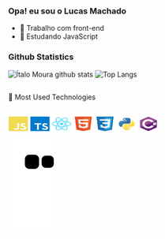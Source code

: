 ### Opa! eu sou o Lucas Machado

- 🔭 Trabalho com front-end
- 🌱 Estudando JavaScript

### Github Statistics
<p align="left"><img src="https://github-readme-stats.vercel.app/api?username=itmoura&show_icons=true&theme=tokyonight" alt="Ítalo Moura github stats" width="400"/> <img src="https://github-readme-stats.vercel.app/api/top-langs/?username=itmoura&exclude_repo=processos,createLabb&langs_count=7&layout=compact&theme=tokyonight" alt="Top Langs" width="330"/></p>

## 

🤖 Most Used Technologies
<div style="display: inline_block"><br>
  <img align="center" alt="Lucas-Js" height="30" width="40" src="https://raw.githubusercontent.com/devicons/devicon/master/icons/javascript/javascript-plain.svg">
  <img align="center" alt="Lucas-Ts" height="30" width="40" src="https://raw.githubusercontent.com/devicons/devicon/master/icons/typescript/typescript-plain.svg">
  <img align="center" alt="Lucas-React" height="30" width="40" src="https://raw.githubusercontent.com/devicons/devicon/master/icons/react/react-original.svg">
  <img align="center" alt="Lucas-HTML" height="30" width="40" src="https://raw.githubusercontent.com/devicons/devicon/master/icons/html5/html5-original.svg">
  <img align="center" alt="Lucas-CSS" height="30" width="40" src="https://raw.githubusercontent.com/devicons/devicon/master/icons/css3/css3-original.svg">
  <img align="center" alt="Lucas-Python" height="30" width="40" src="https://raw.githubusercontent.com/devicons/devicon/master/icons/python/python-original.svg">
  <img align="center" alt="Lucas-Csharp" height="30" width="40" src="https://raw.githubusercontent.com/devicons/devicon/master/icons/csharp/csharp-original.svg">
</div>

![Snake animation](https://github.com/rafaballerini/rafaballerini/blob/output/github-contribution-grid-snake.svg)

##
